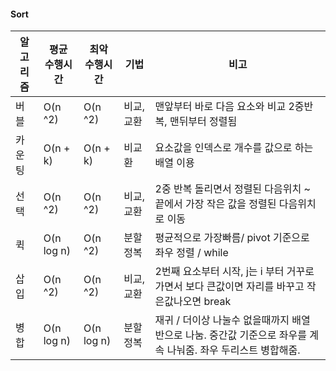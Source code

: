 #### Sort

| 알고리즘 | 평균 수행시간 | 최악 수행시간 | 기법       | 비고                                                         |
| -------- | ------------- | ------------- | ---------- | ------------------------------------------------------------ |
| 버블     | O(n ^2)       | O(n ^2)       | 비교, 교환 | 맨앞부터 바로 다음 요소와 비교 2중반복, 맨뒤부터 정렬됨      |
| 카운팅   | O(n + k)      | O(n + k)      | 비교환     | 요소값을 인덱스로 개수를 값으로 하는 배열 이용               |
| 선택     | O(n ^2)       | O(n ^2)       | 비교, 교환 | 2중 반복 돌리면서 정렬된 다음위치 ~ 끝에서 가장 작은 값을 정렬된 다음위치로 이동 |
| 퀵       | O(n log n)    | O(n ^2)       | 분할 정복  | 평균적으로 가장빠름/ pivot 기준으로 좌우 정렬 / while        |
| 삽입     | O(n ^2)       | O(n ^2)       | 비교, 교환 | 2번째 요소부터 시작, j는 i 부터 거꾸로 가면서 보다 큰값이면 자리를 바꾸고 작은값나오면 break |
| 병합     | O(n log n)    | O(n log n)    | 분할 정복  | 재귀 / 더이상 나눌수 없을때까지 배열 반으로 나눔. 중간값 기준으로 좌우를 계속 나눠줌. 좌우 두리스트 병합해줌. |

